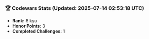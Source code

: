 ### 🏆 Codewars Stats (Updated: 2025-07-14 02:53:18 UTC)

- **Rank:** 8 kyu
- **Honor Points:** 3
- **Completed Challenges:** 1
